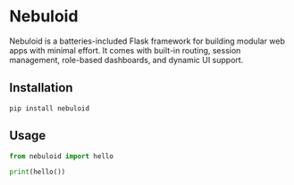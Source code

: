 # Nebuloid
Nebuloid is a batteries-included Flask framework for building modular web apps with minimal effort.
It comes with built-in routing, session management, role-based dashboards, and dynamic UI support.

## Installation
```pip install nebuloid```
## Usage

```python
from nebuloid import hello

print(hello())
```
